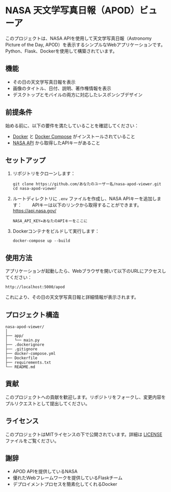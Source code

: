 # NASA 天文学写真日報（APOD）ビューア

このプロジェクトは、NASA APIを使用して天文学写真日報（Astronomy Picture of the Day, APOD）を表示するシンプルなWebアプリケーションです。Python、Flask、Dockerを使用して構築されています。

## 機能

- その日の天文学写真日報を表示
- 画像のタイトル、日付、説明、著作権情報を表示
- デスクトップとモバイルの両方に対応したレスポンシブデザイン

## 前提条件

始める前に、以下の要件を満たしていることを確認してください：

- [Docker](https://www.docker.com/get-started) と [Docker Compose](https://docs.docker.com/compose/install/) がインストールされていること
- [NASA API](https://api.nasa.gov/) から取得したAPIキーがあること

## セットアップ

1. リポジトリをクローンします：
   ```
   git clone https://github.com/あなたのユーザー名/nasa-apod-viewer.git
   cd nasa-apod-viewer
   ```

2. ルートディレクトリに `.env` ファイルを作成し、NASA APIキーを追加します：
　　APIキーは以下のリンクから取得することができます。
　　https://api.nasa.gov/

   ```
   NASA_API_KEY=あなたのAPIキーをここに
   ```

3. Dockerコンテナをビルドして実行します：
   ```
   docker-compose up --build
   ```

## 使用方法

アプリケーションが起動したら、Webブラウザを開いて以下のURLにアクセスしてください：

```
http://localhost:5000/apod
```

これにより、その日の天文学写真日報と詳細情報が表示されます。

## プロジェクト構造

```
nasa-apod-viewer/
│
├── app/
│   └── main.py
├── .dockerignore
├── .gitignore
├── docker-compose.yml
├── Dockerfile
├── requirements.txt
└── README.md
```

## 貢献

このプロジェクトへの貢献を歓迎します。リポジトリをフォークし、変更内容をプルリクエストとして提出してください。

## ライセンス

このプロジェクトはMITライセンスの下で公開されています。詳細は [LICENSE](LICENSE) ファイルをご覧ください。

## 謝辞

- APOD APIを提供しているNASA
- 優れたWebフレームワークを提供しているFlaskチーム
- デプロイメントプロセスを簡素化してくれるDocker